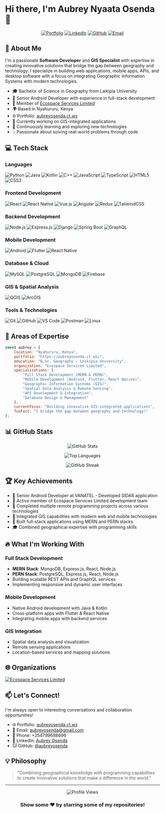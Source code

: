 # Hi there, I'm Aubrey Nyaata Osenda 👋

<div align="center">
  
  [![Portfolio](https://img.shields.io/badge/Portfolio-FF5722?style=for-the-badge&logo=google-chrome&logoColor=white)](https://aubreyosenda.ct.ws/)
  [![LinkedIn](https://img.shields.io/badge/LinkedIn-0077B5?style=for-the-badge&logo=linkedin&logoColor=white)](https://www.linkedin.com/in/aubreyosenda)
  [![GitHub](https://img.shields.io/badge/GitHub-100000?style=for-the-badge&logo=github&logoColor=white)](https://github.com/aubreyosenda)
  [![Email](https://img.shields.io/badge/Email-D14836?style=for-the-badge&logo=gmail&logoColor=white)](mailto:aubreyosenda@gmail.com)
  
</div>

## 🚀 About Me

I'm a passionate **Software Developer** and **GIS Specialist** with expertise in creating innovative solutions that bridge the gap between geography and technology. I specialize in building web applications, mobile apps, APIs, and desktop software with a focus on integrating Geographic Information Systems with modern technologies.

- 🎓 Bachelor of Science in Geography from Laikipia University
- 💼 Senior Android Developer with experience in full-stack development
- 🏢 Member of [Ecospace Services Limited](https://github.com/Ecospace-Services-Limited)
- 🌍 Based in Nyahururu, Kenya
- 🌐 Portfolio: [aubreyosenda.ct.ws](https://aubreyosenda.ct.ws/)
- 🔭 Currently working on GIS-integrated applications
- 🌱 Continuously learning and exploring new technologies
- 💡 Passionate about solving real-world problems through code

## 💻 Tech Stack

### Languages
![Python](https://img.shields.io/badge/Python-3776AB?style=for-the-badge&logo=python&logoColor=white)
![Java](https://img.shields.io/badge/Java-ED8B00?style=for-the-badge&logo=openjdk&logoColor=white)
![Kotlin](https://img.shields.io/badge/Kotlin-0095D5?style=for-the-badge&logo=kotlin&logoColor=white)
![C++](https://img.shields.io/badge/C++-00599C?style=for-the-badge&logo=c%2B%2B&logoColor=white)
![JavaScript](https://img.shields.io/badge/JavaScript-F7DF1E?style=for-the-badge&logo=javascript&logoColor=black)
![TypeScript](https://img.shields.io/badge/TypeScript-007ACC?style=for-the-badge&logo=typescript&logoColor=white)
![HTML5](https://img.shields.io/badge/HTML5-E34F26?style=for-the-badge&logo=html5&logoColor=white)
![CSS3](https://img.shields.io/badge/CSS3-1572B6?style=for-the-badge&logo=css3&logoColor=white)

### Frontend Development
![React](https://img.shields.io/badge/React-20232A?style=for-the-badge&logo=react&logoColor=61DAFB)
![React Native](https://img.shields.io/badge/React_Native-20232A?style=for-the-badge&logo=react&logoColor=61DAFB)
![Vue.js](https://img.shields.io/badge/Vue.js-35495E?style=for-the-badge&logo=vue.js&logoColor=4FC08D)
![Angular](https://img.shields.io/badge/Angular-DD0031?style=for-the-badge&logo=angular&logoColor=white)
![Redux](https://img.shields.io/badge/Redux-593D88?style=for-the-badge&logo=redux&logoColor=white)
![TailwindCSS](https://img.shields.io/badge/Tailwind_CSS-38B2AC?style=for-the-badge&logo=tailwind-css&logoColor=white)

### Backend Development
![Node.js](https://img.shields.io/badge/Node.js-43853D?style=for-the-badge&logo=node.js&logoColor=white)
![Express.js](https://img.shields.io/badge/Express.js-404D59?style=for-the-badge&logo=express&logoColor=white)
![Django](https://img.shields.io/badge/Django-092E20?style=for-the-badge&logo=django&logoColor=white)
![Spring Boot](https://img.shields.io/badge/Spring_Boot-6DB33F?style=for-the-badge&logo=spring-boot&logoColor=white)
![GraphQL](https://img.shields.io/badge/GraphQL-E10098?style=for-the-badge&logo=graphql&logoColor=white)

### Mobile Development
![Android](https://img.shields.io/badge/Android-3DDC84?style=for-the-badge&logo=android&logoColor=white)
![Flutter](https://img.shields.io/badge/Flutter-02569B?style=for-the-badge&logo=flutter&logoColor=white)
![React Native](https://img.shields.io/badge/React_Native-20232A?style=for-the-badge&logo=react&logoColor=61DAFB)

### Database & Cloud
![MySQL](https://img.shields.io/badge/MySQL-00000F?style=for-the-badge&logo=mysql&logoColor=white)
![PostgreSQL](https://img.shields.io/badge/PostgreSQL-316192?style=for-the-badge&logo=postgresql&logoColor=white)
![MongoDB](https://img.shields.io/badge/MongoDB-4EA94B?style=for-the-badge&logo=mongodb&logoColor=white)
![Firebase](https://img.shields.io/badge/Firebase-FFCA28?style=for-the-badge&logo=firebase&logoColor=black)

### GIS & Spatial Analysis
![QGIS](https://img.shields.io/badge/QGIS-589632?style=for-the-badge&logo=qgis&logoColor=white)
![ArcGIS](https://img.shields.io/badge/ArcGIS-2C7AC3?style=for-the-badge&logo=arcgis&logoColor=white)

### Tools & Technologies
![Git](https://img.shields.io/badge/Git-F05032?style=for-the-badge&logo=git&logoColor=white)
![GitHub](https://img.shields.io/badge/GitHub-100000?style=for-the-badge&logo=github&logoColor=white)
![VS Code](https://img.shields.io/badge/VS_Code-007ACC?style=for-the-badge&logo=visual-studio-code&logoColor=white)
![Postman](https://img.shields.io/badge/Postman-FF6C37?style=for-the-badge&logo=postman&logoColor=white)
![Linux](https://img.shields.io/badge/Linux-FCC624?style=for-the-badge&logo=linux&logoColor=black)

## 🎯 Areas of Expertise

```javascript
const aubrey = {
    location: "Nyahururu, Kenya",
    portfolio: "https://aubreyosenda.ct.ws/",
    education: "B.Sc. Geography - Laikipia University",
    organization: "Ecospace Services Limited",
    specializations: [
        "Full Stack Development (MERN & PERN)",
        "Mobile Development (Android, Flutter, React Native)",
        "Geographic Information Systems (GIS)",
        "Spatial Data Analysis & Remote Sensing",
        "API Development & Integration",
        "Database Design & Management"
    ],
    currentFocus: "Building innovative GIS-integrated applications",
    funFact: "I bridge the gap between geography and technology!"
};
```

## 📊 GitHub Stats

<div align="center">
  
  ![GitHub Stats](https://github-readme-stats.vercel.app/api?username=aubreyosenda&show_icons=true&theme=radical&hide_border=true&count_private=true)
  
  ![Top Languages](https://github-readme-stats.vercel.app/api/top-langs/?username=aubreyosenda&layout=compact&theme=radical&hide_border=true)
  
  ![GitHub Streak](https://github-readme-streak-stats.herokuapp.com/?user=aubreyosenda&theme=radical&hide_border=true)
  
</div>

## 🏆 Key Achievements

- 🥇 Senior Android Developer at VANATEL - Developed SIDAR application
- 🏢 Active member of Ecospace Services Limited development team
- 💼 Completed multiple remote programming projects across various technologies
- 🌟 Integrated GIS capabilities with modern web and mobile technologies
- 📱 Built full-stack applications using MERN and PERN stacks
- 🎓 Combined geographical expertise with programming skills

## 🔥 What I'm Working With

### Full Stack Development
- **MERN Stack**: MongoDB, Express.js, React, Node.js
- **PERN Stack**: PostgreSQL, Express.js, React, Node.js
- Building scalable REST APIs and GraphQL services
- Implementing responsive and dynamic user interfaces

### Mobile Development
- Native Android development with Java & Kotlin
- Cross-platform apps with Flutter & React Native
- Integrating mobile apps with backend services

### GIS Integration
- Spatial data analysis and visualization
- Remote sensing applications
- Location-based services and mapping solutions

## 🌐 Organizations

[![Ecospace Services Limited](https://img.shields.io/badge/Ecospace_Services_Limited-181717?style=for-the-badge&logo=github&logoColor=white)](https://github.com/Ecospace-Services-Limited)

## 📫 Let's Connect!

I'm always open to interesting conversations and collaboration opportunities!

- 🌐 Portfolio: [aubreyosenda.ct.ws](https://aubreyosenda.ct.ws/)
- 📧 Email: aubreyosenda@gmail.com
- 📱 Phone: +254799688696
- 💼 LinkedIn: [Aubrey Osenda](https://www.linkedin.com/in/aubreyosenda)
- 🐱 GitHub: [@aubreyosenda](https://github.com/aubreyosenda)

## 💡 Philosophy

> "Combining geographical knowledge with programming capabilities to create innovative solutions that make a difference in the world."

---

<div align="center">
  
  ![Profile Views](https://komarev.com/ghpvc/?username=aubreyosenda&color=blueviolet&style=for-the-badge)
  
  ### Show some ❤️ by starring some of my repositories!
  
</div>
